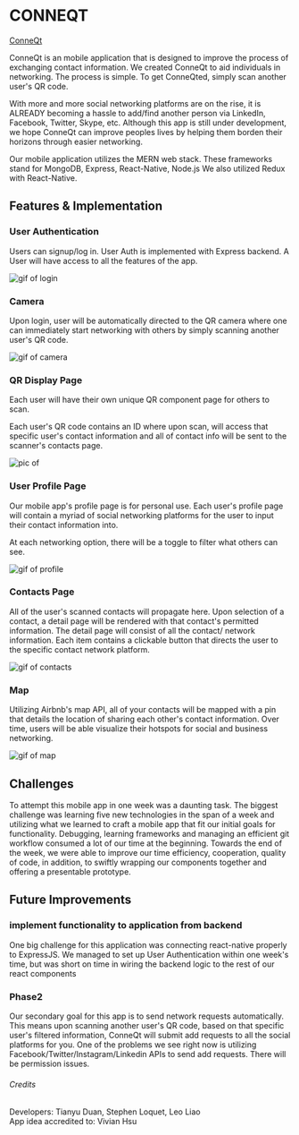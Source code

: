 # CONNEQT

[ConneQt][heroku]

[heroku]: https://conneqt.herokuapp.com/

ConneQt is an mobile application that is designed to improve the process of exchanging contact information. We created ConneQt to aid individuals in networking. The process is simple. To get ConneQted, simply scan another user's QR code.

With more and more social networking platforms are on the rise, it is ALREADY becoming a hassle to add/find another person via LinkedIn, Facebook, Twitter, Skype, etc. Although this app is still under development, we hope ConneQt can improve peoples lives by helping them borden their horizons through easier networking.

Our mobile application utilizes the MERN web stack. These frameworks stand for MongoDB, Express, React-Native, Node.js We also utilized Redux with React-Native.

## Features & Implementation

### User Authentication
Users can signup/log in. User Auth is implemented with Express backend. A User will have access to all the features of the app.

![gif of login](https://user-images.githubusercontent.com/26663031/29267799-2797d35a-809f-11e7-91d3-3b520d56c568.gif)

### Camera
Upon login, user will be automatically directed to the QR camera where one can immediately start networking with others by simply scanning another user's QR code.

![gif of camera](https://user-images.githubusercontent.com/26663031/29267858-586986e0-809f-11e7-9465-1237fb71d086.gif)

### QR Display Page
Each user will have their own unique QR component page for others to scan.

Each user's QR code contains an ID where upon scan, will access that specific user's contact information and all of contact info will be sent to the scanner's contacts page.

![pic of](https://user-images.githubusercontent.com/26663031/29267880-6a2cc8c4-809f-11e7-97b4-52a2f6735105.jpg)

### User Profile Page
Our mobile app's profile page is for personal use. Each user's profile page will contain a myriad of social networking platforms for the user to input their contact information into.

At each networking option, there will be a toggle to filter what others can see.

![gif of profile](https://user-images.githubusercontent.com/26663031/29267826-3c5a3760-809f-11e7-8404-2dd877959193.gif)

### Contacts Page
All of the user's scanned contacts will propagate here. Upon selection of a contact, a detail page will be rendered with that contact's permitted information. The detail page will consist of all the contact/ network information. Each item contains a clickable button that directs the user to the specific contact network platform.

![gif of contacts](https://user-images.githubusercontent.com/26663031/29267868-61098c14-809f-11e7-98d3-e22a37b2c7d6.gif)


### Map
Utilizing Airbnb's map API, all of your contacts will be mapped with a pin that details the location of sharing each other's contact information. Over time, users will be able visualize their hotspots for social and business networking.

![gif of map](https://user-images.githubusercontent.com/26663031/29267848-4e84d288-809f-11e7-89a8-d98c49f3cd70.gif)

## Challenges
To attempt this mobile app in one week was a daunting task. The biggest challenge was learning five new technologies in the span of a week and utilizing what we learned to craft a mobile app that fit our initial goals for functionality. Debugging, learning frameworks and managing an efficient git workflow consumed a lot of our time at the beginning. Towards the end of the week, we were able to improve our time efficiency, cooperation, quality of code, in addition, to swiftly wrapping our components together and offering a presentable prototype.

## Future Improvements

### implement functionality to application from backend
One big challenge for this application was connecting react-native properly to ExpressJS. We managed to set up User Authentication within one week's time, but was short on time in wiring the backend logic to the rest of our react components

### Phase2
Our secondary goal for this app is to send network requests automatically. This means upon scanning another user's QR code, based on that specific user's filtered information, ConneQt will submit add requests to all the social platforms for you. One of the problems we see right now is utilizing Facebook/Twitter/Instagram/Linkedin APIs to send add requests. There will be permission issues.

###### Credits
Developers: Tianyu Duan, Stephen Loquet, Leo Liao
<br />
App idea accredited to: Vivian Hsu
